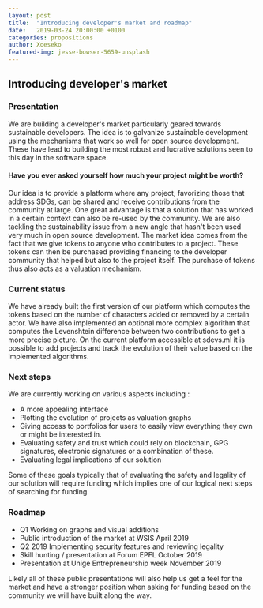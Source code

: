```yaml
---
layout: post
title:  "Introducing developer's market and roadmap"
date:   2019-03-24 20:00:00 +0100
categories: propositions
author: Xoeseko
featured-img: jesse-bowser-5659-unsplash
---
```

## Introducing developer's market

### Presentation
We are building a developer's market particularly geared towards sustainable developers. The idea is to galvanize sustainable development using the mechanisms that work so well for open source development. These have lead to building the most robust and lucrative solutions seen to this day in the software space.

#### Have you ever asked yourself how much your project might be worth?
Our idea is to provide a platform where any project, favorizing those that address SDGs, can be shared and receive contributions from the community at large. One great advantage is that a solution that has worked in a certain context can also be re-used by the community. We are also tackling the sustainability issue from a new angle that hasn't been used very much in open source development.  The market idea comes from the fact that we give tokens to anyone who contributes to a project. These tokens can then be purchased providing financing to the developer community that helped but also to the project itself. The purchase of tokens thus also acts as a valuation mechanism.

### Current status
We have already built the first version of our platform which computes the tokens based on the number of characters added or removed by a certain actor. We have also implemented an optional more complex algorithm that computes the Levenshtein difference between two contributions to get a more precise picture. On the current platform accessible at sdevs.ml it is possible to add projects and track the evolution of their value based on the implemented algorithms.

### Next steps

We are currently working on various aspects including :
 - A more appealing interface
 - Plotting the evolution of projects as valuation graphs
 - Giving access to portfolios for users to easily view everything they own or might be interested in.
 - Evaluating safety and trust which could rely on blockchain, GPG signatures, electronic signatures or a combination of these.
 - Evaluating legal implications of our solution

 Some of these goals typically that of evaluating the safety and legality of our solution will require funding which implies one of our logical next steps of searching for funding.

### Roadmap

 - Q1 Working on graphs and visual additions
 - Public introduction of the market at WSIS April 2019
 - Q2 2019 Implementing security features and reviewing legality
 - Skill hunting / presentation at Forum EPFL October 2019
 - Presentation at Unige Entrepreneurship week November 2019

Likely all of these public presentations will also help us get a feel for the market and have a stronger position when asking for funding based on the community we will have built along the way.
